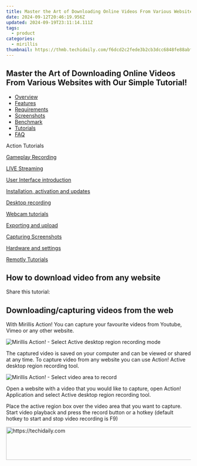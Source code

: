 ```yaml
---
title: Master the Art of Downloading Online Videos From Various Websites with Our Simple Tutorial!
date: 2024-09-12T20:46:19.956Z
updated: 2024-09-19T23:11:14.111Z
tags:
  - product
categories:
  - mirillis
thumbnail: https://thmb.techidaily.com/f6dcd2c2fede3b2cb3dcc6848fe88abf8a7dec3247c70ab93e5f0cabcdb1f025.jpg
---
```


## Master the Art of Downloading Online Videos From Various Websites with Our Simple Tutorial!

* [Overview](https://tools.techidaily.com/mirillis/products/)
* [Features](https://tools.techidaily.com/mirillis/products/)
* [Requirements](https://tools.techidaily.com/mirillis/products/)
* [Screenshots](https://tools.techidaily.com/mirillis/products/)
* [Benchmark](https://tools.techidaily.com/mirillis/products/)
* [Tutorials](https://tools.techidaily.com/mirillis/products/)
* [FAQ](https://tools.techidaily.com/mirillis/products/)

Action Tutorials

[Gameplay Recording](https://tools.techidaily.com/mirillis/products/) 

[LIVE Streaming](https://tools.techidaily.com/mirillis/products/) 

[User Interface introduction](https://tools.techidaily.com/mirillis/products/) 

[Installation, activation and updates](https://tools.techidaily.com/mirillis/products/) 

[Desktop recording](https://tools.techidaily.com/mirillis/products/) 

[Webcam tutorials](https://tools.techidaily.com/mirillis/products/) 

[Exporting and upload](https://tools.techidaily.com/mirillis/products/) 

[Capturing Screenshots](https://tools.techidaily.com/mirillis/products/) 

[Hardware and settings](https://tools.techidaily.com/mirillis/products/) 

[Remotly Tutorials](https://remotly.com/tutorials/getting-started-with-remotly-for-windows-pc) 

## How to download video from any website

  
 Share this tutorial:

##  Downloading/capturing videos from the web 

 With Mirillis Action! You can capture your favourite videos from Youtube, Vimeo or any other website. 

![Mirillis Action! - Select Active desktop region recording mode](https://mirillis.com/res/old/gfx/tutorials/howto/dv2.png) 

 The captured video is saved on your computer and can be viewed or shared at any time. To capture video from any website you can use Action! Active desktop region recording tool.

![Mirillis Action! - Select video area to record](https://mirillis.com/res/old/gfx/tutorials/howto/dw1_webvideo.png) 

 Open a website with a video that you would like to capture, open Action! Application and select Active desktop region recording tool. 

 Place the active region box over the video area that you want to capture. Start video playback and press the record button or a hotkey (default hotkey to start and stop video recording is F9)

<ins class="adsbygoogle"
     style="display:block"
     data-ad-format="autorelaxed"
     data-ad-client="ca-pub-7571918770474297"
     data-ad-slot="1223367746"></ins>

<ins class="adsbygoogle"
     style="display:block"
     data-ad-client="ca-pub-7571918770474297"
     data-ad-slot="8358498916"
     data-ad-format="auto"
     data-full-width-responsive="true"></ins>

<!-- affiliate ads begin -->
<a href="https://appsumo.8odi.net/c/5597632/2049364/7443" target="_top" id="2049364">
  <img src="//a.impactradius-go.com/display-ad/7443-2049364" border="0" alt="https://techidaily.com" width="728" height="90"/>
</a>
<img height="0" width="0" src="https://appsumo.8odi.net/i/5597632/2049364/7443" style="position:absolute;visibility:hidden;" border="0" />
<!-- affiliate ads end -->

